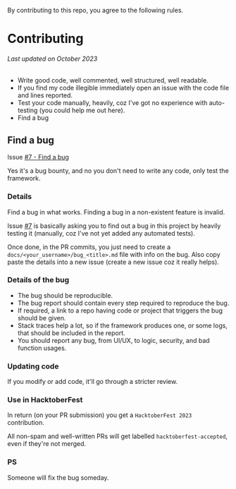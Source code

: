 By contributing to this repo, you agree to the following rules.

# Contributing
###### Last updated on October 2023
- Write good code, well commented, well structured, well readable.
- If you find my code illegible immediately open an issue with the code file and lines reported.
- Test your code manually, heavily, coz I've got no experience with auto-testing (you could help me out here).
- Find a bug

## Find a bug
Issue [#7 - Find a bug](https://github.com/AvirukBasak/jshp/issues/7)

Yes it's a bug bounty, and no you don't need to write any code, only test the framework.

### Details
Find a bug in what works. Finding a bug in a non-existent feature is invalid.

Issue [#7](https://github.com/AvirukBasak/jshp/issues/7) is basically asking you to find out a bug in this project by heavily testing it (manually, coz I've not yet added any automated tests).

Once done, in the PR commits, you just need to create a `docs/<your_username>/bug_<title>.md` file with info on the bug. Also copy paste the details into a new issue (create a new issue coz it really helps).

### Details of the bug
- The bug should be reproducible.
- The bug report should contain every step required to reproduce the bug.
- If required, a link to a repo having code or project that triggers the bug should be given.
- Stack traces help a lot, so if the framework produces one, or some logs, that should be included in the report.
- You should report any bug, from UI/UX, to logic, security, and bad function usages.

### Updating code
If you modify or add code, it'll go through a stricter review.

### Use in HacktoberFest
In return (on your PR submission) you get a `HacktoberFest 2023` contribution.

All non-spam and well-written PRs will get labelled `hacktoberfest-accepted`, even if they're not merged.

### PS
Someone will fix the bug someday.
